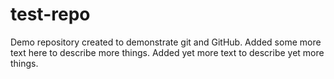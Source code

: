 # test-repo
Demo repository created to demonstrate git and GitHub. Added some more text here to describe more things. Added yet more text to describe yet more things.
